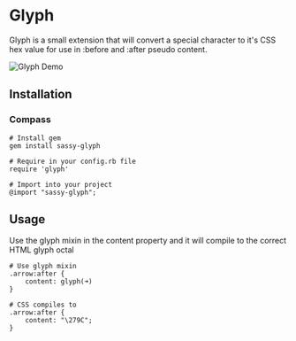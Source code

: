 # Glyph

Glyph is a small extension that will convert a special character to it's CSS hex value for use in :before and :after pseudo content.

![Glyph Demo](http://f.cl.ly/items/090F3B1a190E2C3f0G1A/glyph.gif)

## Installation

### Compass
    # Install gem
    gem install sassy-glyph

    # Require in your config.rb file
    require 'glyph'

    # Import into your project
    @import "sassy-glyph";

## Usage

Use the glyph mixin in the content property and it will compile to the correct HTML glyph octal

    # Use glyph mixin
    .arrow:after {
        content: glyph(➜)
    }

    # CSS compiles to
    .arrow:after {
        content: "\279C";
    }


